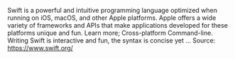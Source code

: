 Swift is a powerful and intuitive programming language optimized when running on iOS, macOS, and other Apple platforms. Apple offers a wide variety of frameworks and APIs that make applications developed for these platforms unique and fun. Learn more; Cross-platform Command-line. Writing Swift is interactive and fun, the syntax is concise yet ...
Source: https://www.swift.org/